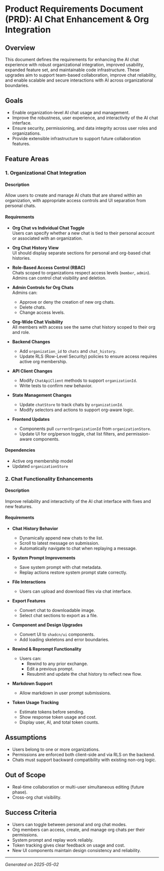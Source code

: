 # Product Requirements Document (PRD): AI Chat Enhancement & Org Integration

## Overview

This document defines the requirements for enhancing the AI chat experience with robust organizational integration, improved usability, expanded feature set, and maintainable code infrastructure. These upgrades aim to support team-based collaboration, improve chat reliability, and enable scalable and secure interactions with AI across organizational boundaries.

## Goals

- Enable organization-level AI chat usage and management.
- Improve the robustness, user experience, and interactivity of the AI chat interface.
- Ensure security, permissioning, and data integrity across user roles and organizations.
- Provide extensible infrastructure to support future collaboration features.

## Feature Areas

### 1. Organizational Chat Integration

#### Description
Allow users to create and manage AI chats that are shared within an organization, with appropriate access controls and UI separation from personal chats.

#### Requirements

- **Org Chat vs Individual Chat Toggle**  
  Users can specify whether a new chat is tied to their personal account or associated with an organization.

- **Org Chat History View**  
  UI should display separate sections for personal and org-based chat histories.

- **Role-Based Access Control (RBAC)**  
  Chats scoped to organizations respect access levels (`member`, `admin`). Admins can control chat visibility and deletion.

- **Admin Controls for Org Chats**  
  Admins can:
  - Approve or deny the creation of new org chats.
  - Delete chats.
  - Change access levels.

- **Org-Wide Chat Visibility**  
  All members with access see the same chat history scoped to their org and role.

- **Backend Changes**
  - Add `organization_id` to `chats` and `chat_history`.
  - Update RLS (Row-Level Security) policies to ensure access requires active org membership.

- **API Client Changes**
  - Modify `ChatApiClient` methods to support `organizationId`.
  - Write tests to confirm new behavior.

- **State Management Changes**
  - Update `chatStore` to track chats by `organizationId`.
  - Modify selectors and actions to support org-aware logic.

- **Frontend Updates**
  - Components pull `currentOrganizationId` from `organizationStore`.
  - Update UI for org/person toggle, chat list filters, and permission-aware components.

#### Dependencies
- Active org membership model
- Updated `organizationStore`

### 2. Chat Functionality Enhancements

#### Description
Improve reliability and interactivity of the AI chat interface with fixes and new features.

#### Requirements

- **Chat History Behavior**
  - Dynamically append new chats to the list.
  - Scroll to latest message on submission.
  - Automatically navigate to chat when replaying a message.

- **System Prompt Improvements**
  - Save system prompt with chat metadata.
  - Replay actions restore system prompt state correctly.

- **File Interactions**
  - Users can upload and download files via chat interface.

- **Export Features**
  - Convert chat to downloadable image.
  - Select chat sections to export as a file.

- **Component and Design Upgrades**
  - Convert UI to `shadcn/ui` components.
  - Add loading skeletons and error boundaries.

- **Rewind & Reprompt Functionality**
  - Users can:
    - Rewind to any prior exchange.
    - Edit a previous prompt.
    - Resubmit and update the chat history to reflect new flow.

- **Markdown Support**
  - Allow markdown in user prompt submissions.

- **Token Usage Tracking**
  - Estimate tokens before sending.
  - Show response token usage and cost.
  - Display user, AI, and total token counts.

## Assumptions

- Users belong to one or more organizations.
- Permissions are enforced both client-side and via RLS on the backend.
- Chats must support backward compatibility with existing non-org logic.

## Out of Scope

- Real-time collaboration or multi-user simultaneous editing (future phase).
- Cross-org chat visibility.

## Success Criteria

- Users can toggle between personal and org chat modes.
- Org members can access, create, and manage org chats per their permissions.
- System prompt and replay work reliably.
- Token tracking gives clear feedback on usage and cost.
- New UI components maintain design consistency and reliability.

---

*Generated on 2025-05-02*
